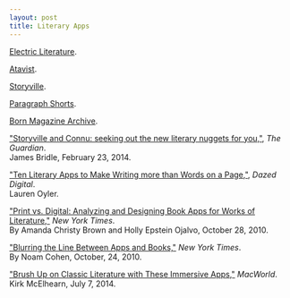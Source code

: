 ```yaml
---
layout: post
title: Literary Apps
---
```


[Electric Literature](http://www.electricliterature.com/).

[Atavist](https://atavist.com).

[Storyville](http://storyvilleapp.com/).

[Paragraph Shorts](http://www.paragraphshorts.com/).

[Born Magazine Archive](http://archive.bornmagazine.org).

["Storyville and Connu: seeking out the new literary nuggets for you,"](http://www.theguardian.com/books/2014/feb/23/ebooks-new-reading-storyville-connu), <cite>The Guardian</cite>.<br>
James Bridle, February 23, 2014.

["Ten Literary Apps to Make Writing more than Words on a Page,"](http://www.dazeddigital.com/artsandculture/article/19888/1/ten-literary-apps-to-make-writing-more-than-words-on-a-page), <cite>Dazed Digital</cite>.<br>
Lauren Oyler.

["Print vs. Digital: Analyzing and Designing Book Apps for Works of Literature,"](http://learning.blogs.nytimes.com/2010/10/28/print-vs-digital-analyzing-and-designing-book-apps-for-works-of-literature/?_r=0) <cite>New York Times</cite>.<br>
By Amanda Christy Brown and Holly Epstein Ojalvo, October 28, 2010.

["Blurring the Line Between Apps and Books,"](http://www.nytimes.com/2010/10/25/business/media/25link.html) <cite>New York Times</cite>.<br>
By Noam Cohen, October, 24, 2010.

["Brush Up on Classic Literature with These Immersive Apps,"](http://www.macworld.com/article/2449640/brush-up-on-classic-literature-with-these-immersive-apps.html) <cite>MacWorld</cite>.<br>
Kirk McElhearn, July 7, 2014.